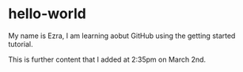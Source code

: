 # hello-world

My name is Ezra, I am learning aobut GitHub using the getting started tutorial. 

This is further content that I added at 2:35pm on March 2nd.
